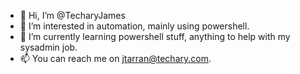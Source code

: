 - 👋 Hi, I’m @TecharyJames
- 👀 I’m interested in automation, mainly using powershell.
- 🌱 I’m currently learning powershell stuff, anything to help with my sysadmin job. 
- 📫 You can reach me on jtarran@techary.com.

<!---
TecharyJames/TecharyJames is a ✨ special ✨ repository because its `README.md` (this file) appears on your GitHub profile.
You can click the Preview link to take a look at your changes.
--->
